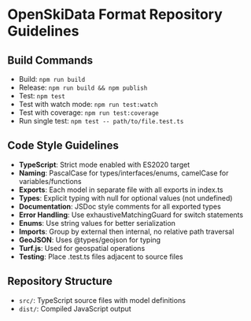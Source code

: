 # OpenSkiData Format Repository Guidelines

## Build Commands
- Build: `npm run build`
- Release: `npm run build && npm publish`
- Test: `npm test`
- Test with watch mode: `npm run test:watch`
- Test with coverage: `npm run test:coverage`
- Run single test: `npm test -- path/to/file.test.ts`

## Code Style Guidelines
- **TypeScript**: Strict mode enabled with ES2020 target
- **Naming**: PascalCase for types/interfaces/enums, camelCase for variables/functions
- **Exports**: Each model in separate file with all exports in index.ts
- **Types**: Explicit typing with null for optional values (not undefined)
- **Documentation**: JSDoc style comments for all exported types
- **Error Handling**: Use exhaustiveMatchingGuard for switch statements 
- **Enums**: Use string values for better serialization
- **Imports**: Group by external then internal, no relative path traversal
- **GeoJSON**: Uses @types/geojson for typing
- **Turf.js**: Used for geospatial operations
- **Testing**: Place .test.ts files adjacent to source files

## Repository Structure
- `src/`: TypeScript source files with model definitions
- `dist/`: Compiled JavaScript output